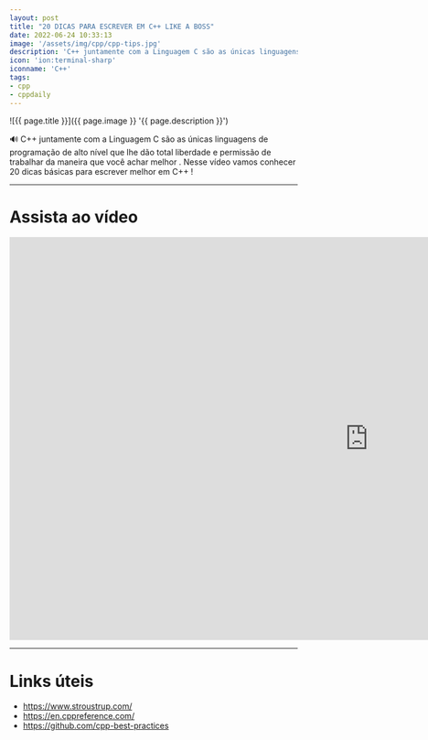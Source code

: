 ```yaml
---
layout: post
title: "20 DICAS PARA ESCREVER EM C++ LIKE A BOSS"
date: 2022-06-24 10:33:13
image: '/assets/img/cpp/cpp-tips.jpg'
description: 'C++ juntamente com a Linguagem C são as únicas linguagens de programação de alto nível que lhe dão total liberdade e permissão de trabalhar da maneira que você achar melhor'
icon: 'ion:terminal-sharp'
iconname: 'C++'
tags:
- cpp
- cppdaily
---
```


![{{ page.title }}]({{ page.image }} '{{ page.description }}')

🔊 C++ juntamente com a Linguagem C são as únicas linguagens de programação de alto nível que lhe dão total liberdade e permissão de trabalhar da maneira que você achar melhor . Nesse vídeo vamos conhecer 20 dicas básicas para escrever melhor em C++ !

---

# Assista ao vídeo

<iframe width="1253" height="705" src="https://www.youtube.com/embed/PftI7P3Kehs" title="YouTube video player" frameborder="0" allow="accelerometer; autoplay; clipboard-write; encrypted-media; gyroscope; picture-in-picture" allowfullscreen></iframe>

---

# Links úteis
+ <https://www.stroustrup.com/>
+ <https://en.cppreference.com/>
+ <https://github.com/cpp-best-practices>



